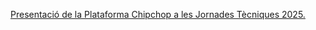 [Presentació de la Plataforma Chipchop a les Jornades Tècniques 2025.](/chipchop/jornadesChipchop2025.pdf)

